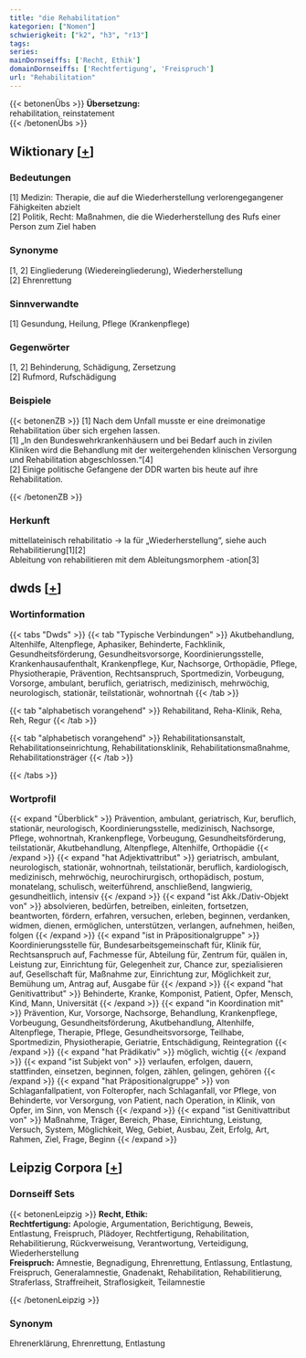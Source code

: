 ```yaml
---
title: "die Rehabilitation"
kategorien: ["Nomen"]
schwierigkeit: ["k2", "h3", "r13"]
tags:
series:
mainDornseiffs: ['Recht, Ethik']
domainDornseiffs: ['Rechtfertigung', 'Freispruch']
url: "Rehabilitation"
---
```


{{< betonenÜbs >}}
**Übersetzung:**  
rehabilitation, reinstatement  
{{< /betonenÜbs >}}

## Wiktionary [[+](https://de.wiktionary.org/wiki/Rehabilitation)]

### Bedeutungen
[1] Medizin: Therapie, die auf die Wiederherstellung verlorengegangener Fähigkeiten abzielt  
[2] Politik, Recht: Maßnahmen, die die Wiederherstellung des Rufs einer Person zum Ziel haben  

### Synonyme
[1, 2] Eingliederung (Wiedereingliederung), Wiederherstellung  
[2] Ehrenrettung  

### Sinnverwandte
[1] Gesundung, Heilung, Pflege (Krankenpflege)  

### Gegenwörter
[1, 2] Behinderung, Schädigung, Zersetzung  
[2] Rufmord, Rufschädigung  

### Beispiele
{{< betonenZB >}}
[1] Nach dem Unfall musste er eine dreimonatige Rehabilitation über sich ergehen lassen.  
[1] „In den Bundeswehrkrankenhäusern und bei Bedarf auch in zivilen Kliniken wird die Behandlung mit der weitergehenden klinischen Versorgung und Rehabilitation abgeschlossen.“[4]  
[2] Einige politische Gefangene der DDR warten bis heute auf ihre Rehabilitation.  

{{< /betonenZB >}}
### Herkunft
mittellateinisch rehabilitatio → la für „Wiederherstellung“, siehe auch Rehabilitierung[1][2]  
Ableitung von rehabilitieren mit dem Ableitungsmorphem -ation[3]  



## dwds [[+](https://www.dwds.de/wb/Rehabilitation)]

### Wortinformation
{{< tabs "Dwds" >}}
{{< tab "Typische Verbindungen" >}}
Akutbehandlung, Altenhilfe, Altenpflege, Aphasiker, Behinderte, Fachklinik, Gesundheitsförderung, Gesundheitsvorsorge, Koordinierungsstelle, Krankenhausaufenthalt, Krankenpflege, Kur, Nachsorge, Orthopädie, Pflege, Physiotherapie, Prävention, Rechtsanspruch, Sportmedizin, Vorbeugung, Vorsorge, ambulant, beruflich, geriatrisch, medizinisch, mehrwöchig, neurologisch, stationär, teilstationär, wohnortnah
{{< /tab >}}

{{< tab "alphabetisch vorangehend" >}}
Rehabilitand, Reha-Klinik, Reha, Reh, Regur
{{< /tab >}}

{{< tab "alphabetisch vorangehend" >}}
Rehabilitationsanstalt, Rehabilitationseinrichtung, Rehabilitationsklinik, Rehabilitationsmaßnahme, Rehabilitationsträger
{{< /tab >}}

{{< /tabs >}}

### Wortprofil
{{< expand "Überblick" >}} Prävention, ambulant, geriatrisch, Kur, beruflich, stationär, neurologisch, Koordinierungsstelle, medizinisch, Nachsorge, Pflege, wohnortnah, Krankenpflege, Vorbeugung, Gesundheitsförderung, teilstationär, Akutbehandlung, Altenpflege, Altenhilfe, Orthopädie {{< /expand >}}
{{< expand "hat Adjektivattribut" >}} geriatrisch, ambulant, neurologisch, stationär, wohnortnah, teilstationär, beruflich, kardiologisch, medizinisch, mehrwöchig, neurochirurgisch, orthopädisch, postum, monatelang, schulisch, weiterführend, anschließend, langwierig, gesundheitlich, intensiv {{< /expand >}}
{{< expand "ist Akk./Dativ-Objekt von" >}} absolvieren, bedürfen, betreiben, einleiten, fortsetzen, beantworten, fördern, erfahren, versuchen, erleben, beginnen, verdanken, widmen, dienen, ermöglichen, unterstützen, verlangen, aufnehmen, heißen, folgen {{< /expand >}}
{{< expand "ist in Präpositionalgruppe" >}} Koordinierungsstelle für, Bundesarbeitsgemeinschaft für, Klinik für, Rechtsanspruch auf, Fachmesse für, Abteilung für, Zentrum für, quälen in, Leistung zur, Einrichtung für, Gelegenheit zur, Chance zur, spezialisieren auf, Gesellschaft für, Maßnahme zur, Einrichtung zur, Möglichkeit zur, Bemühung um, Antrag auf, Ausgabe für {{< /expand >}}
{{< expand "hat Genitivattribut" >}} Behinderte, Kranke, Komponist, Patient, Opfer, Mensch, Kind, Mann, Universität {{< /expand >}}
{{< expand "in Koordination mit" >}} Prävention, Kur, Vorsorge, Nachsorge, Behandlung, Krankenpflege, Vorbeugung, Gesundheitsförderung, Akutbehandlung, Altenhilfe, Altenpflege, Therapie, Pflege, Gesundheitsvorsorge, Teilhabe, Sportmedizin, Physiotherapie, Geriatrie, Entschädigung, Reintegration {{< /expand >}}
{{< expand "hat Prädikativ" >}} möglich, wichtig {{< /expand >}}
{{< expand "ist Subjekt von" >}} verlaufen, erfolgen, dauern, stattfinden, einsetzen, beginnen, folgen, zählen, gelingen, gehören {{< /expand >}}
{{< expand "hat Präpositionalgruppe" >}} von Schlaganfallpatient, von Folteropfer, nach Schlaganfall, vor Pflege, von Behinderte, vor Versorgung, von Patient, nach Operation, in Klinik, von Opfer, im Sinn, von Mensch {{< /expand >}}
{{< expand "ist Genitivattribut von" >}} Maßnahme, Träger, Bereich, Phase, Einrichtung, Leistung, Versuch, System, Möglichkeit, Weg, Gebiet, Ausbau, Zeit, Erfolg, Art, Rahmen, Ziel, Frage, Beginn {{< /expand >}}

## Leipzig Corpora [[+](https://corpora.uni-leipzig.de/en/res?word=Rehabilitation&corpusId=deu_newscrawl-public_2018)]

### Dornseiff Sets
{{< betonenLeipzig >}}
**Recht, Ethik:**  
**Rechtfertigung:** Apologie, Argumentation, Berichtigung, Beweis, Entlastung, Freispruch, Plädoyer, Rechtfertigung, Rehabilitation, Rehabilitierung, Rückverweisung, Verantwortung, Verteidigung, Wiederherstellung  
**Freispruch:** Amnestie, Begnadigung, Ehrenrettung, Entlassung, Entlastung, Freispruch, Generalamnestie, Gnadenakt, Rehabilitation, Rehabilitierung, Straferlass, Straffreiheit, Straflosigkeit, Teilamnestie  

{{< /betonenLeipzig >}}

### Synonym
Ehrenerklärung, Ehrenrettung, Entlastung

